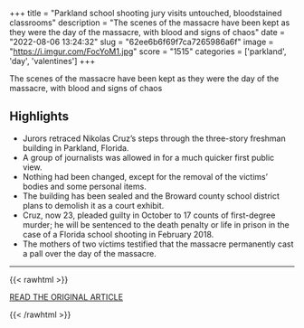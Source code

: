+++
title = "Parkland school shooting jury visits untouched, bloodstained classrooms"
description = "The scenes of the massacre have been kept as they were the day of the massacre, with blood and signs of chaos"
date = "2022-08-06 13:24:32"
slug = "62ee6b6f69f7ca7265986a6f"
image = "https://i.imgur.com/FocYoM1.jpg"
score = "1515"
categories = ['parkland', 'day', 'valentines']
+++

The scenes of the massacre have been kept as they were the day of the massacre, with blood and signs of chaos

## Highlights

- Jurors retraced Nikolas Cruz’s steps through the three-story freshman building in Parkland, Florida.
- A group of journalists was allowed in for a much quicker first public view.
- Nothing had been changed, except for the removal of the victims’ bodies and some personal items.
- The building has been sealed and the Broward county school district plans to demolish it as a court exhibit.
- Cruz, now 23, pleaded guilty in October to 17 counts of first-degree murder; he will be sentenced to the death penalty or life in prison in the case of a Florida school shooting in February 2018.
- The mothers of two victims testified that the massacre permanently cast a pall over the day of the massacre.

---

{{< rawhtml >}}
  <p class="article-category">
    <a target="_blank" href="https://www.theguardian.com/world/2022/aug/05/parkland-shooting-jury-visited-high-school">READ THE ORIGINAL ARTICLE</a>
  </p>
{{< /rawhtml >}}

